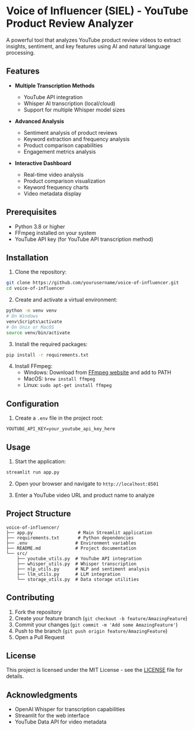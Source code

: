 # Voice of Influencer (SIEL) - YouTube Product Review Analyzer

A powerful tool that analyzes YouTube product review videos to extract insights, sentiment, and key features using AI and natural language processing.

## Features

- **Multiple Transcription Methods**
  - YouTube API integration
  - Whisper AI transcription (local/cloud)
  - Support for multiple Whisper model sizes

- **Advanced Analysis**
  - Sentiment analysis of product reviews
  - Keyword extraction and frequency analysis
  - Product comparison capabilities
  - Engagement metrics analysis

- **Interactive Dashboard**
  - Real-time video analysis
  - Product comparison visualization
  - Keyword frequency charts
  - Video metadata display

## Prerequisites

- Python 3.8 or higher
- FFmpeg installed on your system
- YouTube API key (for YouTube API transcription method)

## Installation

1. Clone the repository:
```bash
git clone https://github.com/yourusername/voice-of-influencer.git
cd voice-of-influencer
```

2. Create and activate a virtual environment:
```bash
python -m venv venv
# On Windows
venv\Scripts\activate
# On Unix or MacOS
source venv/bin/activate
```

3. Install the required packages:
```bash
pip install -r requirements.txt
```

4. Install FFmpeg:
   - Windows: Download from [FFmpeg website](https://ffmpeg.org/download.html) and add to PATH
   - MacOS: `brew install ffmpeg`
   - Linux: `sudo apt-get install ffmpeg`

## Configuration

1. Create a `.env` file in the project root:
```
YOUTUBE_API_KEY=your_youtube_api_key_here
```

## Usage

1. Start the application:
```bash
streamlit run app.py
```

2. Open your browser and navigate to `http://localhost:8501`

3. Enter a YouTube video URL and product name to analyze

## Project Structure

```
voice-of-influencer/
├── app.py                 # Main Streamlit application
├── requirements.txt       # Python dependencies
├── .env                  # Environment variables
├── README.md             # Project documentation
└── src/
    ├── youtube_utils.py  # YouTube API integration
    ├── whisper_utils.py  # Whisper transcription
    ├── nlp_utils.py      # NLP and sentiment analysis
    ├── llm_utils.py      # LLM integration
    └── storage_utils.py  # Data storage utilities
```

## Contributing

1. Fork the repository
2. Create your feature branch (`git checkout -b feature/AmazingFeature`)
3. Commit your changes (`git commit -m 'Add some AmazingFeature'`)
4. Push to the branch (`git push origin feature/AmazingFeature`)
5. Open a Pull Request

## License

This project is licensed under the MIT License - see the [LICENSE](LICENSE) file for details.

## Acknowledgments

- OpenAI Whisper for transcription capabilities
- Streamlit for the web interface
- YouTube Data API for video metadata
